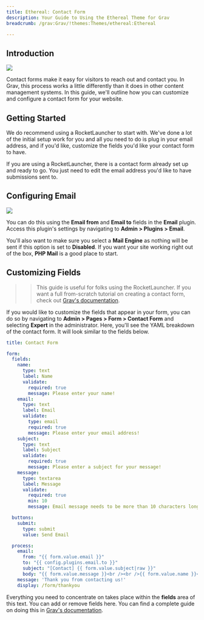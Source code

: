 ```yaml
---
title: Ethereal: Contact Form
description: Your Guide to Using the Ethereal Theme for Grav
breadcrumb: /grav:Grav/!themes:Themes/ethereal:Ethereal

---
```


## Introduction

![](ethereal_form.png)

Contact forms make it easy for visitors to reach out and contact you. In Grav, this process works a little differently than it does in other content management systems. In this guide, we'll outline how you can customize and configure a contact form for your website.

## Getting Started

We do recommend using a RocketLauncher to start with. We've done a lot of the initial setup work for you and all you need to do is plug in your email address, and if you'd like, customize the fields you'd like your contact form to have.

If you are using a RocketLauncher, there is a contact form already set up and ready to go. You just need to edit the email address you'd like to have submissions sent to.

## Configuring Email

![](assets/contact_email.png)

You can do this using the **Email from** and **Email to** fields in the **Email** plugin. Access this plugin's settings by navigating to **Admin > Plugins > Email**.

You'll also want to make sure you select a **Mail Engine** as nothing will be sent if this option is set to **Disabled**. If you want your site working right out of the box, **PHP Mail** is a good place to start.

## Customizing Fields

>> This guide is useful for folks using the RocketLauncher. If you want a full from-scratch tutorial on creating a contact form, check out [Grav's documentation](https://learn.getgrav.org/forms/forms/example-form).

If you would like to customize the fields that appear in your form, you can do so by navigating to **Admin > Pages > Form > Contact Form** and selecting **Expert** in the administrator. Here, you'll see the YAML breakdown of the contact form. It will look similar to the fields below.

~~~ .yaml
title: Contact Form

form:
  fields:
    name:
      type: text
      label: Name
      validate:
        required: true
        message: Please enter your name!
    email:
      type: text
      label: Email
      validate:
        type: email
        required: true
        message: Please enter your email address!
    subject:
      type: text
      label: Subject
      validate:
        required: true
        message: Please enter a subject for your message!
    message:
      type: textarea
      label: Message
      validate:
        required: true
        min: 10
        message: Email message needs to be more than 10 characters long!

  buttons:
    submit:
      type: submit
      value: Send Email

  process:
    email:
      from: "{{ form.value.email }}"
      to: "{{ config.plugins.email.to }}"
      subject: "[Contact] {{ form.value.subject|raw }}"
      body: "{{ form.value.message }}<br /><br />{{ form.value.name }}<br />{{ form.value.email }}"
    message: 'Thank you from contacting us!'
    display: /form/thankyou
~~~

Everything you need to concentrate on takes place within the **fields** area of this text. You can add or remove fields here. You can find a complete guide on doing this in [Grav's documentation](https://learn.getgrav.org/forms/forms/example-form).
